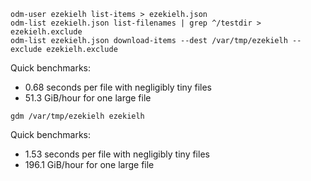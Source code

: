 ```
odm-user ezekielh list-items > ezekielh.json
odm-list ezekielh.json list-filenames | grep ^/testdir > ezekielh.exclude
odm-list ezekielh.json download-items --dest /var/tmp/ezekielh --exclude ezekielh.exclude
```

Quick benchmarks:
* 0.68 seconds per file with negligibly tiny files
* 51.3 GiB/hour for one large file

```
gdm /var/tmp/ezekielh ezekielh
```

Quick benchmarks:
* 1.53 seconds per file with negligibly tiny files
* 196.1 GiB/hour for one large file
